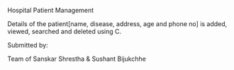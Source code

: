 
Hospital Patient Management

Details of the patient[name, disease, address, age and phone no] is added, viewed, searched and deleted using C.

Submitted by: 

Team of Sanskar Shrestha & Sushant Bijukchhe


